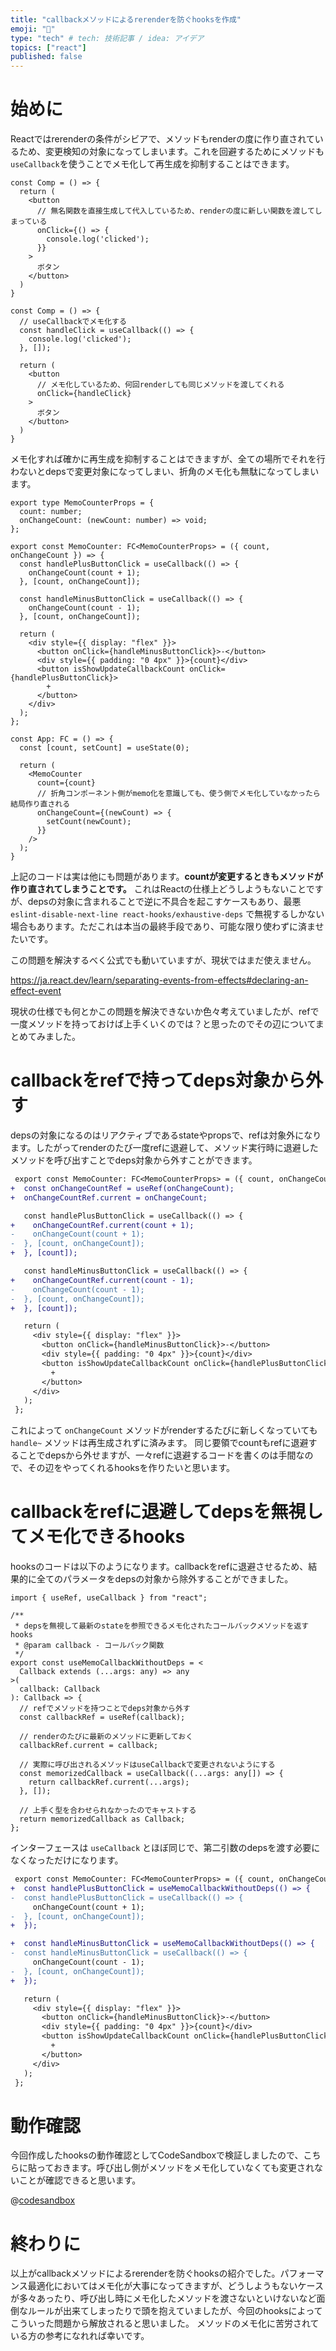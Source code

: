 ```yaml
---
title: "callbackメソッドによるrerenderを防ぐhooksを作成"
emoji: "📌"
type: "tech" # tech: 技術記事 / idea: アイデア
topics: ["react"]
published: false
---
```


# 始めに
Reactではrerenderの条件がシビアで、メソッドもrenderの度に作り直されているため、変更検知の対象になってしまいます。これを回避するためにメソッドも`useCallback`を使うことでメモ化して再生成を抑制することはできます。

```tsx:renderの度に作り直される
const Comp = () => {
  return (
    <button
      // 無名関数を直接生成して代入しているため、renderの度に新しい関数を渡してしまっている
      onClick={() => {
        console.log('clicked');
      }}
    >
      ボタン
    </button>
  )
}
```

```tsx:メモ化で再生成を抑制する
const Comp = () => {
  // useCallbackでメモ化する
  const handleClick = useCallback(() => {
    console.log('clicked');
  }, []);

  return (
    <button
      // メモ化しているため、何回renderしても同じメソッドを渡してくれる
      onClick={handleClick}
    >
      ボタン
    </button>
  )
}
```

メモ化すれば確かに再生成を抑制することはできますが、全ての場所でそれを行わないとdepsで変更対象になってしまい、折角のメモ化も無駄になってしまいます。

```tsx
export type MemoCounterProps = {
  count: number;
  onChangeCount: (newCount: number) => void;
};

export const MemoCounter: FC<MemoCounterProps> = ({ count, onChangeCount }) => {
  const handlePlusButtonClick = useCallback(() => {
    onChangeCount(count + 1);
  }, [count, onChangeCount]);

  const handleMinusButtonClick = useCallback(() => {
    onChangeCount(count - 1);
  }, [count, onChangeCount]);

  return (
    <div style={{ display: "flex" }}>
      <button onClick={handleMinusButtonClick}>-</button>
      <div style={{ padding: "0 4px" }}>{count}</div>
      <button isShowUpdateCallbackCount onClick={handlePlusButtonClick}>
        +
      </button>
    </div>
  );
};

const App: FC = () => {
  const [count, setCount] = useState(0);

  return (
    <MemoCounter
      count={count}
      // 折角コンポーネント側がmemo化を意識しても、使う側でメモ化していなかったら結局作り直される
      onChangeCount={(newCount) => {
        setCount(newCount);
      }}
    />
  );
}
```

上記のコードは実は他にも問題があります。**countが変更するときもメソッドが作り直されてしまうことです。** これはReactの仕様上どうしようもないことですが、depsの対象に含まれることで逆に不具合を起こすケースもあり、最悪 `eslint-disable-next-line react-hooks/exhaustive-deps` で無視するしかない場合もあります。ただこれは本当の最終手段であり、可能な限り使わずに済ませたいです。

この問題を解決するべく公式でも動いていますが、現状ではまだ使えません。

https://ja.react.dev/learn/separating-events-from-effects#declaring-an-effect-event

現状の仕様でも何とかこの問題を解決できないか色々考えていましたが、refで一度メソッドを持っておけば上手くいくのでは？と思ったのでその辺についてまとめてみました。

# callbackをrefで持ってdeps対象から外す

depsの対象になるのはリアクティブであるstateやpropsで、refは対象外になります。したがってrenderのたび一度refに退避して、メソッド実行時に退避したメソッドを呼び出すことでdeps対象から外すことができます。

```diff tsx:refに一時退避してdeps対象から外す
 export const MemoCounter: FC<MemoCounterProps> = ({ count, onChangeCount }) => {
+  const onChangeCountRef = useRef(onChangeCount);
+  onChangeCountRef.current = onChangeCount;

   const handlePlusButtonClick = useCallback(() => {
+    onChangeCountRef.current(count + 1);
-    onChangeCount(count + 1);
-  }, [count, onChangeCount]);
+  }, [count]);

   const handleMinusButtonClick = useCallback(() => {
+    onChangeCountRef.current(count - 1);
-    onChangeCount(count - 1);
-  }, [count, onChangeCount]);
+  }, [count]);

   return (
     <div style={{ display: "flex" }}>
       <button onClick={handleMinusButtonClick}>-</button>
       <div style={{ padding: "0 4px" }}>{count}</div>
       <button isShowUpdateCallbackCount onClick={handlePlusButtonClick}>
         +
       </button>
     </div>
   );
 };
```

これによって `onChangeCount` メソッドがrenderするたびに新しくなっていても `handle~` メソッドは再生成されずに済みます。
同じ要領でcountもrefに退避することでdepsから外せますが、一々refに退避するコードを書くのは手間なので、その辺をやってくれるhooksを作りたいと思います。

# callbackをrefに退避してdepsを無視してメモ化できるhooks
hooksのコードは以下のようになります。callbackをrefに退避させるため、結果的に全てのパラメータをdepsの対象から除外することができました。

```ts:callbackをrefに退避してdepsを無視してメモ化できるhooks
import { useRef, useCallback } from "react";

/**
 * depsを無視して最新のstateを参照できるメモ化されたコールバックメソッドを返すhooks
 * @param callback - コールバック関数
 */
export const useMemoCallbackWithoutDeps = <
  Callback extends (...args: any) => any
>(
  callback: Callback
): Callback => {
  // refでメソッドを持つことでdeps対象から外す
  const callbackRef = useRef(callback);

  // renderのたびに最新のメソッドに更新しておく
  callbackRef.current = callback;

  // 実際に呼び出されるメソッドはuseCallbackで変更されないようにする
  const memorizedCallback = useCallback((...args: any[]) => {
    return callbackRef.current(...args);
  }, []);

  // 上手く型を合わせられなかったのでキャストする
  return memorizedCallback as Callback;
};
```

インターフェースは `useCallback` とほぼ同じで、第二引数のdepsを渡す必要になくなっただけになります。

```diff tsx:自作hooksに差し替える
 export const MemoCounter: FC<MemoCounterProps> = ({ count, onChangeCount }) => {
+  const handlePlusButtonClick = useMemoCallbackWithoutDeps(() => {
-  const handlePlusButtonClick = useCallback(() => {
     onChangeCount(count + 1);
-  }, [count, onChangeCount]);
+  });

+  const handleMinusButtonClick = useMemoCallbackWithoutDeps(() => {
-  const handleMinusButtonClick = useCallback(() => {
     onChangeCount(count - 1);
-  }, [count, onChangeCount]);
+  });

   return (
     <div style={{ display: "flex" }}>
       <button onClick={handleMinusButtonClick}>-</button>
       <div style={{ padding: "0 4px" }}>{count}</div>
       <button isShowUpdateCallbackCount onClick={handlePlusButtonClick}>
         +
       </button>
     </div>
   );
 };
```

# 動作確認
今回作成したhooksの動作確認としてCodeSandboxで検証しましたので、こちらに貼っておきます。呼び出し側がメソッドをメモ化していなくても変更されないことが確認できると思います。

@[codesandbox](https://codesandbox.io/embed/callbackmesotudoniyorurerenderwofang-guhookswozuo-cheng-5m57ft?fontsize=14&hidenavigation=1&theme=dark)

# 終わりに
以上がcallbackメソッドによるrerenderを防ぐhooksの紹介でした。パフォーマンス最適化においてはメモ化が大事になってきますが、どうしようもないケースが多々あったり、呼び出し時にメモ化したメソッドを渡さないといけないなど面倒なルールが出来てしまったりで頭を抱えていましたが、今回のhooksによってこういった問題から解放されると思いました。
メソッドのメモ化に苦労されている方の参考になれれば幸いです。
